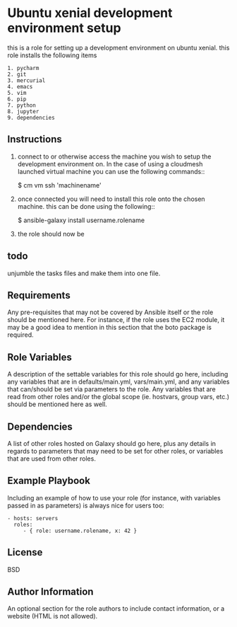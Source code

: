 Ubuntu xenial development environment setup
=========

this is a role for setting up a development environment on ubuntu xenial. this role installs the following items

    1. pycharm
    2. git
    3. mercurial
    4. emacs
    5. vim
    6. pip
    7. python
    8. jupyter
    9. dependencies
    
Instructions
------------

1. connect to or otherwise access the machine you wish to setup the development environment on. In the case of using a cloudmesh launched virtual machine you can use the following commands::

    $ cm vm ssh 'machinename'
    
2. once connected you will need to install this role onto the chosen machine. this can be done using the following::

    $ ansible-galaxy install username.rolename

3. the role should now be 

todo
----

unjumble the tasks files and make them into one file.

Requirements
------------

Any pre-requisites that may not be covered by Ansible itself or the role should be mentioned here. For instance, if the role uses the EC2 module, it may be a good idea to mention in this section that the boto package is required.

Role Variables
--------------

A description of the settable variables for this role should go here, including any variables that are in defaults/main.yml, vars/main.yml, and any variables that can/should be set via parameters to the role. Any variables that are read from other roles and/or the global scope (ie. hostvars, group vars, etc.) should be mentioned here as well.

Dependencies
------------

A list of other roles hosted on Galaxy should go here, plus any details in regards to parameters that may need to be set for other roles, or variables that are used from other roles.

Example Playbook
----------------

Including an example of how to use your role (for instance, with variables passed in as parameters) is always nice for users too:

    - hosts: servers
      roles:
         - { role: username.rolename, x: 42 }

License
-------

BSD

Author Information
------------------

An optional section for the role authors to include contact information, or a website (HTML is not allowed).
